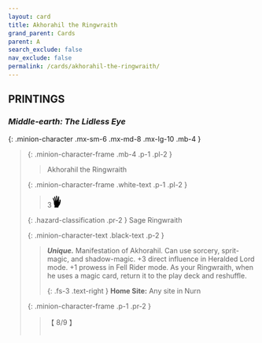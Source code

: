 ```yaml
---
layout: card
title: Akhorahil the Ringwraith
grand_parent: Cards
parent: A
search_exclude: false
nav_exclude: false
permalink: /cards/akhorahil-the-ringwraith/
---
```


## PRINTINGS


### _Middle-earth: The Lidless Eye_

{: .minion-character .mx-sm-6 .mx-md-8 .mx-lg-10 .mb-4 }
> {: .minion-character-frame .mb-4 .p-1 .pl-2 }
> > <div class="hazard-mp"></div>
> > <div class="card-name">Akhorahil the Ringwraith</div>
>
> {: .minion-character-frame .white-text .p-1 .pl-2 }
> > 3![](/assets/images/di.svg)
>
> {: .hazard-classification .pr-2 }
> Sage Ringwraith
>
> {: .minion-character-text .black-text .p-2 }
> > _**Unique.**_ Manifestation of Akhorahil. Can use sorcery, sprit-magic, and shadow-magic. +3 direct influence in Heralded Lord mode. +1 prowess in Fell Rider mode. As your Ringwraith, when he uses a magic card, return it to the play deck and reshuffle.   
> > 
> > {: .fs-3 .text-right } 
> > **Home Site:** Any site in Nurn 
>
> {: .minion-character-frame .p-1 .pr-2 }
> > <div class="card-shield">【 8/9 】</div>
> > <div class="card-corruption-white">&nbsp;</div>
